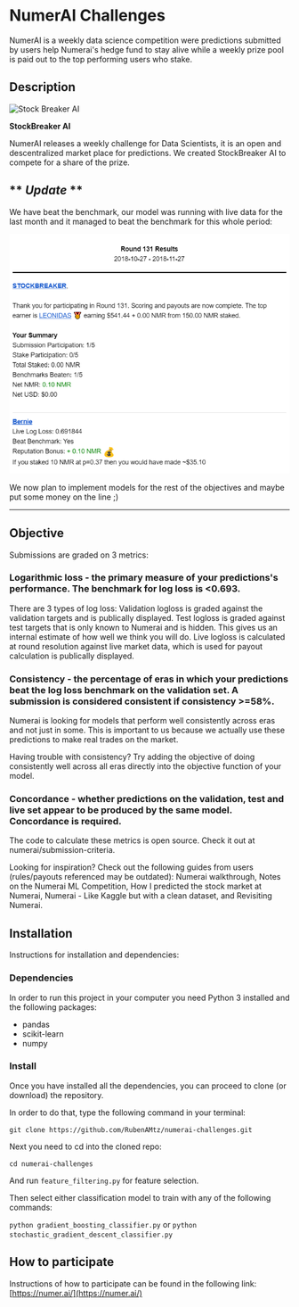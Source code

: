 # NumerAI Challenges

NumerAI is a weekly data science competition were predictions submitted by users help Numerai's hedge fund to stay alive while a weekly prize pool is paid out to the top performing users who stake.

## Description

![Stock Breaker AI](https://i.imgur.com/MBAWdPS.png)

<strong>StockBreaker AI</strong>

NumerAI releases a weekly challenge for Data Scientists, it is an open and descentralized market place for predictions.
We created StockBreaker AI to compete for a share of the prize.

## ** *Update* **

We have beat the benchmark, our model was running with live data for the last month and it managed to beat the benchmark for this whole period:

![Benchmark](https://github.com/RubenAMtz/numerai-challenges/blob/master/benchmark.PNG)

We now plan to implement models for the rest of the objectives and maybe put some money on the line ;)



----------

## Objective

Submissions are graded on 3 metrics:

### Logarithmic loss - the primary measure of your predictions's performance. The benchmark for log loss is <0.693.

There are 3 types of log loss: Validation logloss is graded against the validation targets and is publically displayed. Test logloss is graded against test targets that is only known to Numerai and is hidden. This gives us an internal estimate of how well we think you will do. Live logloss is calculated at round resolution against live market data, which is used for payout calculation is publically displayed.

### Consistency - the percentage of eras in which your predictions beat the log loss benchmark on the validation set. A submission is considered consistent if consistency >=58%.

Numerai is looking for models that perform well consistently across eras and not just in some. This is important to us because we actually use these predictions to make real trades on the market.

 Having trouble with consistency? Try adding the objective of doing consistently well across all eras directly into the objective function of your model.

### Concordance - whether predictions on the validation, test and live set appear to be produced by the same model. Concordance is required.

 The code to calculate these metrics is open source. Check it out at numerai/submission-criteria.  

 Looking for inspiration? Check out the following guides from users (rules/payouts referenced may be outdated): Numerai walkthrough, Notes on the Numerai ML Competition, How I predicted the stock market at Numerai, Numerai - Like Kaggle but with a clean dataset, and Revisiting Numerai.

## Installation

Instructions for installation and dependencies:

### Dependencies

In order to run this project in your computer you need Python 3 installed and the following packages:  

- pandas
- scikit-learn
- numpy

### Install

Once you have installed all the dependencies, you can proceed to clone (or download) the repository.  

In order to do that, type the following command in your terminal:

```
git clone https://github.com/RubenAMtz/numerai-challenges.git
```

Next you need to cd into the cloned repo:

```
cd numerai-challenges
```

And run `feature_filtering.py` for feature selection.  

Then select either classification model to train with any of the following commands:  

`python gradient_boosting_classifier.py` or `python stochastic_gradient_descent_classifier.py`

## How to participate

Instructions of how to participate can be found in the following link:  
[https://numer.ai/](https://numer.ai/)

